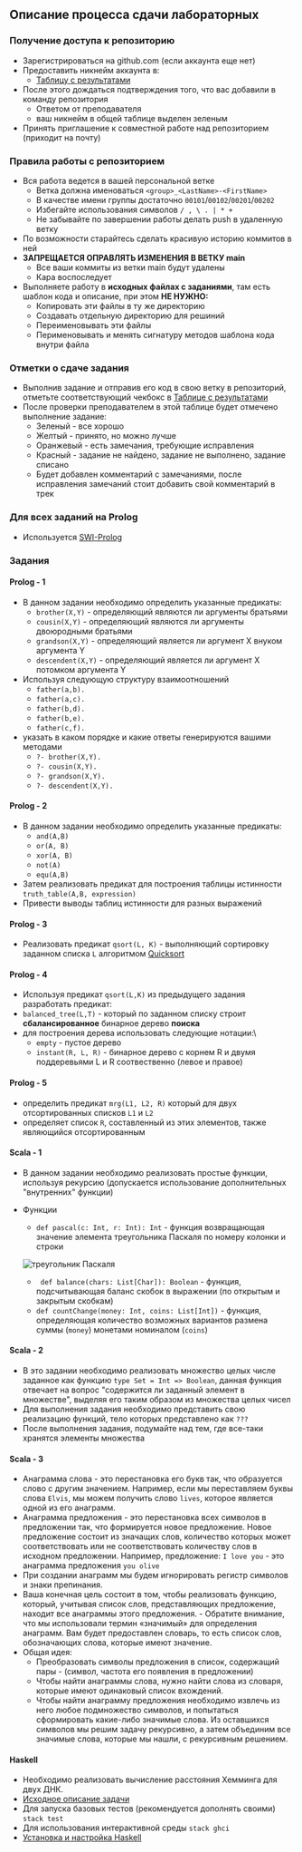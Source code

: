 ## Описание процесса сдачи лабораторных

### Получение доступа к репозиторию
- Зарегистрироваться на github.com (если аккаунта еще нет)
- Предоставить никнейм аккаунта в:
	- [Таблицу с результатами](https://docs.google.com/spreadsheets/d/1k5uYTFezdkbJxBuaSkWKQaZp4x3jQ_aFor6qo_vImWk)
- После этого дождаться подтверждения того, что вас добавили в команду репозитория
	- Ответом от преподавателя
	- ваш никнейм в общей таблице выделен зеленым
- Принять приглашение к совместной работе над репозиторием (приходит на почту)
### Правила работы с репозиторием
- Вся работа ведется в вашей персональной ветке
	- Ветка должна именоваться `<group>_<LastName>-<FirstName>`
	- В качестве имени группы достаточно `00101`/`00102`/`00201`/`00202`
	- Избегайте использования символов `/ , \ . | * +`
	- Не забывайте по завершении работы делать push в удаленную ветку
- По возможности старайтесь сделать красивую историю коммитов в ней
- **ЗАПРЕЩАЕТСЯ ОПРАВЛЯТЬ ИЗМЕНЕНИЯ В ВЕТКУ main**
	- Все ваши коммиты из ветки main будут удалены
	- Кара воспоследует
- Выполняете работу в **исходных файлах с заданиями**, там есть шаблон кода и описание, при этом **НЕ НУЖНО:**
	- Копировать эти файлы в ту же директорию
	- Создавать отдельную директорию для решиний
	- Переименовывать эти файлы
	- Перименовывать и менять сигнатуру методов шаблона кода внутри файла
### Отметки о сдаче задания
- Выполнив задание и отправив его код в свою ветку в репозиторий, отметьте соответствующий чекбокс в [Таблице с результатами](https://docs.google.com/spreadsheets/d/1k5uYTFezdkbJxBuaSkWKQaZp4x3jQ_aFor6qo_vImWk)
- После проверки преподавателем в этой таблице будет отмечено выполнение задание:
	- Зеленый - все хорошо
	- Желтый - принято, но можно лучше
	- Оранжевый - есть замечания, требующие исправления
	- Красный - задание не найдено, задание не выполнено, задание списано
	- Будет добавлен комментарий с замечаниями, после исправления замечаний стоит добавить свой комментарий в трек
### Для всех заданий на Prolog
- Используется [SWI-Prolog](https://www.swi-prolog.org/)
### Задания
#### Prolog - 1
- В данном задании необходимо определить указанные предикаты:
	- ```brother(X,Y)```    -  определяющий являются ли аргументы братьями
	- ```cousin(X,Y)```     -  определяющий являются ли аргументы двоюродными братьями
	- ```grandson(X,Y)```   -  определяющий является ли аргумент Х внуком аргумента Y
	- ```descendent(X,Y)``` -  определяющий является ли аргумент X потомком аргумента Y
- 	Используя следующую структуру взаимоотношений
	- ```father(a,b).```              
	- ```father(a,c).```
	- ```father(b,d).```
	- ```father(b,e).```
	- ```father(c,f). ```
- указать в каком порядке и какие ответы генерируются вашими методами
	- ```?- brother(X,Y).```
	- ```?- cousin(X,Y).```
	- ```?- grandson(X,Y).```
	- ```?- descendent(X,Y).```
#### Prolog - 2
- В данном задании необходимо определить указанные предикаты:
	- ```and(A,B)```
	- ```or(A, B)```
	- ```xor(A, B)```
	- ```not(A)```
	- ```equ(A,B)```
- Затем реализовать предикат для построения таблицы истинности ```truth_table(A,B, expression)```
- Привести выводы таблиц истинности для разных выражений
#### Prolog - 3
- Реализовать предикат ```qsort(L, K)``` - выполняющий сортировку заданном списка ```L``` алгоритмом [Quicksort](https://en.wikipedia.org/wiki/Quicksort)
#### Prolog - 4
- Используя предикат ```qsort(L,K)``` из предыдущего задания разработать предикат:
- ```balanced_tree(L,T)``` - который по заданном списку строит **сбалансированное** бинарное дерево **поиска**
- для построения дерева использовать следующие  нотации:\
	- ```empty``` - пустое дерево 
	- ```instant(R, L, R)``` - бинарное дерево с корнем R и двумя поддеревьями L и R соотвественно (левое и правое)
#### Prolog - 5
- определить предикат ```mrg(L1, L2, R)``` который для двух отсортированных списков ```L1``` и ```L2``` 
- определяет список ```R```, составленный из этих элементов, также являющийся отсортированным
#### Scala  - 1
- В данном задании необходимо реализовать простые функции, используя рекурсию (допускается использование дополнительных "внутренних" функции)
- Функции
	- `def pascal(c: Int, r: Int): Int` - функция возвращающая значение элемента треугольника Паскаля по номеру колонки и строки
  
	![треугольник Паскаля](https://upload.wikimedia.org/wikipedia/commons/7/71/%D0%A2%D1%80%D0%B5%D1%83%D0%B3%D0%BE%D0%BB%D1%8C%D0%BD%D0%B8%D0%BA_%D0%9F%D0%B0%D1%81%D0%BA%D0%B0%D0%BB%D1%8F.png)
	- ` def balance(chars: List[Char]): Boolean` - функция, подсчитывающая баланс скобок в выражении (по открытым и закрытым скобкам)
	- `def countChange(money: Int, coins: List[Int])` - функция, определяющая количество возможных вариантов размена суммы (`money`) монетами номиналом (`coins`)
#### Scala  - 2
- В это задании необходимо реализовать множество целых числе заданное как функцию `type Set = Int => Boolean`, данная функция отвечает на вопрос "содержится ли заданный элемент в множестве", выделяя его таким образом из множества целых чисел
- Для выполнения задания необходимо представить свою реализацию функций, тело которых представлено как `???`
- После выполнения задания, подумайте над тем, где все-таки хранятся элементы множества
#### Scala  - 3
- Анаграмма слова - это перестановка его букв так, что образуется слово с другим значением. Например, если мы переставляем буквы слова `Elvis`, мы можем получить слово `lives`, которое является одной из его анаграмм.
- Анаграмма предложения - это перестановка всех символов в предложении так, что формируется новое предложение. Новое предложение состоит из значащих слов, количество которых может соответствовать или не соответствовать количеству слов в исходном предложении. Например, предложение: `I love you` - это анаграмма предложения `you olive` 
- При создании анаграмм мы будем игнорировать регистр символов и знаки препинания.
- Ваша конечная цель состоит в том, чтобы реализовать функцию, который, учитывая список слов, представляющих предложение, находит все анаграммы этого предложения. - Обратите внимание, что мы использовали термин «значимый» для определения анаграмм. Вам будет предоставлен словарь, то есть список слов, обозначающих слова, которые имеют значение.
- Общая идея:
	- Преобразовать символы предложения в список, содержащий пары - (символ, частота его появления в предложении)
	- Чтобы найти анаграммы слова, нужно найти слова из словаря, которые имеют одинаковый список вхождений. 
	- Чтобы найти анаграмму предложения необходимо извлечь из него любое подмножество символов, и попытаться сформировать какие-либо значимые слова. Из оставшихся символов мы решим задачу рекурсивно, а затем объединим все значимые слова, которые мы нашли, с рекурсивным решением.
#### Haskell
- Необходимо реализовать вычисление расстояния Хемминга для двух ДНК.
- [Исходное описание задачи](http://rosalind.info/problems/hamm/)
- Для запуска базовых тестов (рекомендуется дополнять своими) `stack test`
 - Для использования интерактивной среды `stack ghci`
- [Установка и настройка Haskell](https://www.haskell.org/downloads)


